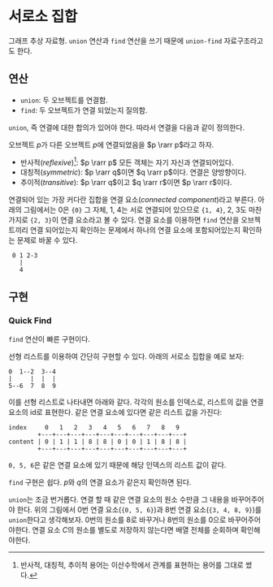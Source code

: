 # 서로소 집합

그래프 추상 자료형. `union` 연산과 `find` 연산을 쓰기 때문에
`union-find` 자료구조라고도 한다.

## 연산

- `union`: 두 오브젝트를 연결함.
- `find`: 두 오브젝트가 연결 되었는지 질의함.

`union`, 즉 연결에 대한 합의가 있어야 한다. 따라서 연결을 다음과 같이 정의한다.

오브젝트 $p$가 다른 오브젝트 $p$에 연결되었음을 $p \rarr p$라고 하자.

- 반사적(*reflexive*)[^1]: $p \rarr p$ 모든 객체는 자기 자신과 연결되어있다.
- 대칭적(*symmetric*): $p \rarr q$이면 $q \rarr p$이다. 연결은 양방향이다.
- 추이적(*transitive*): $p \rarr q$이고 $q \rarr r$이면 $p \rarr r$이다.

[^1]: 반사적, 대칭적, 추이적 용어는 이산수학에서 관계를 표현하는 용어를 그대로 썼다.

연결되어 있는 가장 커다란 집합을 연결 요소(*connected component*)라고 부른다.
아래의 그림에서는 0은 `{0}` 그 자체, 1, 4는 서로 연결되어 있으므로 `{1, 4}`,
2, 3도 마찬가지로 `{2, 3}`이 연결 요소라고 볼 수 있다. 연결 요소를 이용하면
`find` 연산을 오브젝트끼리 연결 되어있는지 확인하는 문제에서 하나의 연결 요소에
포함되어있는지 확인하는 문제로 바꿀 수 있다.

```
 0 1 2-3
   | 
   4
```

## 구현

### Quick Find

`find` 연산이 빠른 구현이다.

선형 리스트를 이용하여 간단히 구현할 수 있다. 아래의 서로소 집합을 예로 보자:

```
0  1--2  3--4
|     |  |  |
5--6  7  8  9
```

이를 선형 리스트로 나타내면 아래와 같다. 각각의 원소를 인덱스로, 리스트의 값을
연결 요소의 id로 표현한다. 같은 연결 요소에 있다면 같은 리스트 값을 가진다:

```
index     0   1   2   3   4   5   6   7   8   9  
        +---+---+---+---+---+---+---+---+---+---+
content | 0 | 1 | 1 | 8 | 8 | 0 | 0 | 1 | 8 | 8 |
        +---+---+---+---+---+---+---+---+---+---+
```

`0, 5, 6`은 같은 연결 요소에 있기 때문에 해당 인덱스의 리스트 값이 같다. 

`find` 구현은 쉽다. $p$와 $q$의 연결 요소가 같은지 확인하면 된다.

`union`는 조금 번거롭다. 연결 할 때 같은 연결 요소의 원소 수만큼 그 내용을
바꾸어주어야 한다. 위의 그림에서 0번 연결 요소(`{0, 5, 6}`)과 8번
연결 요소(`{3, 4, 8, 9}`)를 `union`한다고 생각해보자. 0번의 원소를 8로 바꾸거나
8번의 원소를 0으로 바꾸어주어야한다. 연결 요소 $C$의 원소를 별도로 저장하지 않는다면
배열 전체를 순회하며 확인해야한다.